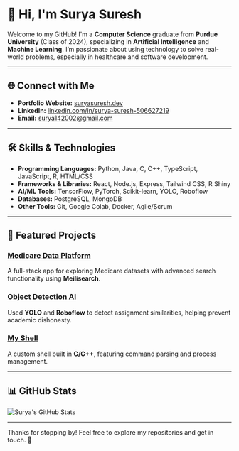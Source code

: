 
# 👋 Hi, I'm Surya Suresh

Welcome to my GitHub! I'm a **Computer Science** graduate from **Purdue University** (Class of 2024), specializing in **Artificial Intelligence** and **Machine Learning**. I’m passionate about using technology to solve real-world problems, especially in healthcare and software development.

---

## 🌐 Connect with Me

- **Portfolio Website:** [suryasuresh.dev](https://your-vercel-link.vercel.app)  <!-- Replace with actual link -->
- **LinkedIn:** [linkedin.com/in/surya-suresh-506627219](https://www.linkedin.com/in/surya-suresh-506627219)
- **Email:** [surya142002@gmail.com](mailto:surya142002@gmail.com)

---

## 🛠️ Skills & Technologies

- **Programming Languages:** Python, Java, C, C++, TypeScript, JavaScript, R, HTML/CSS
- **Frameworks & Libraries:** React, Node.js, Express, Tailwind CSS, R Shiny
- **AI/ML Tools:** TensorFlow, PyTorch, Scikit-learn, YOLO, Roboflow
- **Databases:** PostgreSQL, MongoDB
- **Other Tools:** Git, Google Colab, Docker, Agile/Scrum

---

## 🚀 Featured Projects

### [Medicare Data Platform](https://your-vercel-link.vercel.app/projects/medicare-data) <!-- Replace with actual project link -->
A full-stack app for exploring Medicare datasets with advanced search functionality using **Meilisearch**.
  
### [Object Detection AI](https://your-vercel-link.vercel.app/projects/object-detection)
Used **YOLO** and **Roboflow** to detect assignment similarities, helping prevent academic dishonesty.

### [My Shell](https://your-vercel-link.vercel.app/projects/my-shell)
A custom shell built in **C/C++**, featuring command parsing and process management.

---

## 📊 GitHub Stats

![Surya's GitHub Stats](https://github-readme-stats.vercel.app/api?username=surya142002&show_icons=true&theme=tokyonight)

---

Thanks for stopping by! Feel free to explore my repositories and get in touch. 🚀
